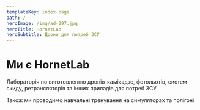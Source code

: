 ```yaml
---
templateKey: index-page
path: /
heroImage: /img/ad-097.jpg
heroTitle: HornetLab
heroSubtitle: Дрони для потреб ЗСУ
---
```

# Ми є HornetLab

Лабораторія по виготовленню дронів-камікадзе, фотольотів, систем скиду, ретрансляторів та інших приладів для потреб ЗСУ 

Також ми проводимо навчальні тренування на симуляторах та полігоні